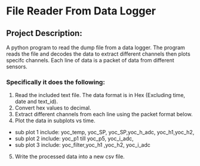  # **File Reader From Data Logger** 
 ## Project Description:
 A python program to read the dump file from a data logger. The program reads the file and decodes the data to extract different channels then plots specifc channels. Each line of data is a packet of data from different sensors.
 ### Specifically it does the following:
1. Read the included text file.
The data format is in Hex (Excluding time, date and text_id).
2. Convert hex values to decimal.
3. Extract different channels from each line using the packet format below.
4. Plot the data in subplots vs time.
  - sub plot 1 include: yoc_temp, yoc_SP, yoc_SP,yoc_h_adc, yoc_h1,yoc_h2,
  - sub plot 2 include: yoc_p1 till yoc_p5, yoc_i_adc,
  - sub plot 3 include: yoc_filter,yoc_h1 ,yoc_h2, yoc_i_adc
5. Write the processed data into a new csv file.
 
 
